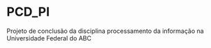 # PCD_PI
Projeto de conclusão da disciplina processamento da informação na Universidade Federal do ABC
